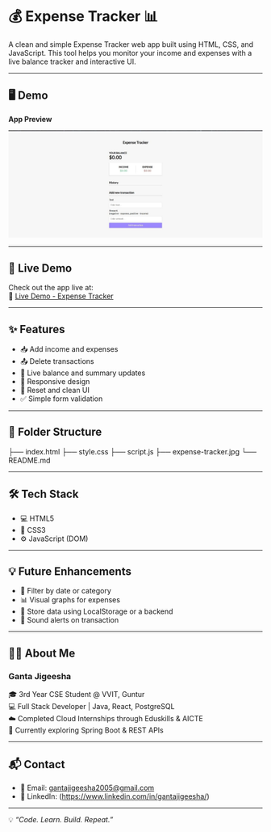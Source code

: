 # 💰 Expense Tracker 📊

A clean and simple Expense Tracker web app built using HTML, CSS, and JavaScript. This tool helps you monitor your income and expenses with a live balance tracker and interactive UI.

---

## 🖥️ Demo

**App Preview**

![Expense Tracker Screenshot](./expense-tracker.jpg)

---

## 🚀 Live Demo

Check out the app live at:  
🔗 [Live Demo - Expense Tracker](https://majestic-maamoul-7fcc48.netlify.app)

---

## ✨ Features

- 📥 Add income and expenses  
- 📤 Delete transactions  
- 🔄 Live balance and summary updates  
- 📱 Responsive design  
- 🧹 Reset and clean UI  
- ✅ Simple form validation

---

## 📂 Folder Structure

├── index.html
├── style.css
├── script.js
├── expense-tracker.jpg
└── README.md

---

## 🛠️ Tech Stack

- 💻 HTML5  
- 🎨 CSS3  
- ⚙️ JavaScript (DOM)

---

## 💡 Future Enhancements

- 📅 Filter by date or category  
- 📊 Visual graphs for expenses  
- 💾 Store data using LocalStorage or a backend  
- 🔔 Sound alerts on transaction

---

## 👩‍💻 About Me

### Ganta Jigeesha

🎓 3rd Year CSE Student @ VVIT, Guntur  
💻 Full Stack Developer | Java, React, PostgreSQL  
☁️ Completed Cloud Internships through Eduskills & AICTE  
🌱 Currently exploring Spring Boot & REST APIs

---

## 📬 Contact

- 📧 Email: [gantajigeesha2005@gmail.com](mailto:gantajigeesha2005@gmail.com)  
- 🔗 LinkedIn: (https://www.linkedin.com/in/gantajigeesha/)

---

💡 *“Code. Learn. Build. Repeat.”*

